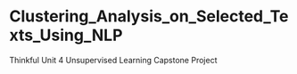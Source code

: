 # Clustering_Analysis_on_Selected_Texts_Using_NLP
Thinkful Unit 4 Unsupervised Learning Capstone Project
